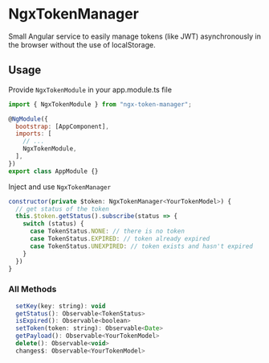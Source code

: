 # NgxTokenManager

Small Angular service to easily manage tokens (like JWT) asynchronously in the browser without the use of localStorage.

## Usage

Provide `NgxTokenModule` in your app.module.ts file

```javascript
import { NgxTokenModule } from "ngx-token-manager";

@NgModule({
  bootstrap: [AppComponent],
  imports: [
    // ...
    NgxTokenModule,
  ],
})
export class AppModule {}
```

Inject and use `NgxTokenManager`

```javascript
constructor(private $token: NgxTokenManager<YourTokenModel>) {
  // get status of the token
  this.$token.getStatus().subscribe(status => {
    switch (status) {
      case TokenStatus.NONE: // there is no token
      case TokenStatus.EXPIRED: // token already expired
      case TokenStatus.UNEXPIRED: // token exists and hasn't expired
    }
  })
}
```

### All Methods

```javascript
  setKey(key: string): void
  getStatus(): Observable<TokenStatus>
  isExpired(): Observable<boolean>
  setToken(token: string): Observable<Date>
  getPayload(): Observable<YourTokenModel>
  delete(): Observable<void>
  changes$: Observable<YourTokenModel>
```
